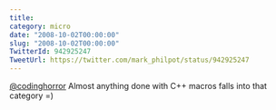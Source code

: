 ```yaml
---
title: 
category: micro
date: "2008-10-02T00:00:00"
slug: "2008-10-02T00:00:00"
TwitterId: 942925247
TweetUrl: https://twitter.com/mark_philpot/status/942925247
---
```


[@codinghorror](https://twitter.com/codinghorror) Almost anything done with C++
macros falls into that category =)

